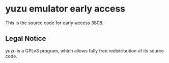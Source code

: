 yuzu emulator early access
=============

This is the source code for early-access 3808.

## Legal Notice

yuzu is a GPLv3 program, which allows fully free redistribution of its source code.